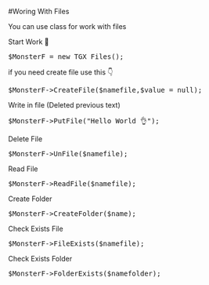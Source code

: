 #Woring With Files

You can use class for work with files

<bold> Start Work 🔘 </bold>
<pre>$MonsterF = new TGX_Files();</pre>

<bold> if you need create file use this 👇 </bold>
<pre>$MonsterF->CreateFile($namefile,$value = null);</pre>

<bold> Write in file (Deleted previous text) </bold>
<pre>$MonsterF->PutFile("Hello World 👌");</pre>

<bold> Delete File </bold>
<pre>$MonsterF->UnFile($namefile);</pre>

<bold> Read File </bold>
<pre>$MonsterF->ReadFile($namefile);</pre>

<bold> Create Folder </bold>
<pre>$MonsterF->CreateFolder($name);</pre>

<bold> Check Exists File </bold>
<pre>$MonsterF->FileExists($namefile);</pre>

<bold> Check Exists Folder </bold>
<pre>$MonsterF->FolderExists($namefolder);</pre>

